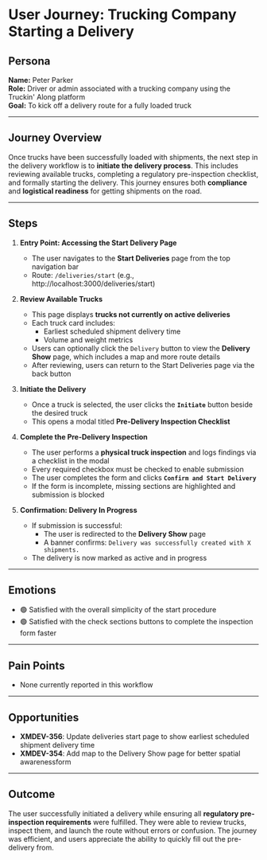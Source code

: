 # User Journey: Trucking Company Starting a Delivery

## Persona

**Name:** Peter Parker  
**Role:** Driver or admin associated with a trucking company using the Truckin' Along platform  
**Goal:** To kick off a delivery route for a fully loaded truck

---

## Journey Overview

Once trucks have been successfully loaded with shipments, the next step in the delivery workflow is to **initiate the delivery process**. This includes reviewing available trucks, completing a regulatory pre-inspection checklist, and formally starting the delivery. This journey ensures both **compliance** and **logistical readiness** for getting shipments on the road.

---

## Steps

1. **Entry Point: Accessing the Start Delivery Page**

   - The user navigates to the **Start Deliveries** page from the top navigation bar
   - Route: `/deliveries/start` (e.g., http://localhost:3000/deliveries/start)

2. **Review Available Trucks**

   - This page displays **trucks not currently on active deliveries**
   - Each truck card includes:
     - Earliest scheduled shipment delivery time
     - Volume and weight metrics
   - Users can optionally click the `Delivery` button to view the **Delivery Show** page, which includes a map and more route details
   - After reviewing, users can return to the Start Deliveries page via the back button

3. **Initiate the Delivery**

   - Once a truck is selected, the user clicks the **`Initiate`** button beside the desired truck
   - This opens a modal titled **Pre-Delivery Inspection Checklist**

4. **Complete the Pre-Delivery Inspection**

   - The user performs a **physical truck inspection** and logs findings via a checklist in the modal
   - Every required checkbox must be checked to enable submission
   - The user completes the form and clicks **`Confirm and Start Delivery`**
   - If the form is incomplete, missing sections are highlighted and submission is blocked

5. **Confirmation: Delivery In Progress**

   - If submission is successful:
     - The user is redirected to the **Delivery Show** page
     - A banner confirms: `Delivery was successfully created with X shipments.`
   - The delivery is now marked as active and in progress

---

## Emotions

- 🟢 Satisfied with the overall simplicity of the start procedure
- 🟢 Satisfied with the check sections buttons to complete the inspection form faster

---

## Pain Points

- None currently reported in this workflow

---

## Opportunities

- **XMDEV-356**: Update deliveries start page to show earliest scheduled shipment delivery time
- **XMDEV-354**: Add map to the Delivery Show page for better spatial awarenessform

---

## Outcome

The user successfully initiated a delivery while ensuring all **regulatory pre-inspection requirements** were fulfilled. They were able to review trucks, inspect them, and launch the route without errors or confusion. The journey was efficient, and users appreciate the ability to quickly fill out the pre-delivery from.
